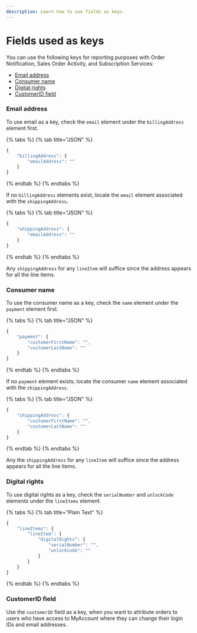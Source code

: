 ```yaml
---
description: Learn how to use fields as keys.
---
```


# Fields used as keys

You can use the following keys for reporting purposes with Order Notification, Sales Order Activity, and Subscription Services:

* [Email address](https://commerceapi.digitalriver.com/docs/basic-concepts-1#email-address)
* [Consumer name](https://commerceapi.digitalriver.com/docs/basic-concepts-1#consumer-name)
* [Digital rights](https://commerceapi.digitalriver.com/docs/basic-concepts-1#digital-right)
* [CustomerID field](https://commerceapi.digitalriver.com/docs/basic-concepts-1#customerID-field)

### Email address

To use email as a key, check the `email` element under the `billingAddress` element first.

{% tabs %}
{% tab title="JSON" %}
```javascript
{
	"billingAddress": {
		"emailAddress": ""
	}
}
```
{% endtab %}
{% endtabs %}

If no `billingAddress` elements exist, locate the `email` element associated with the `shippingAddress`**.**

{% tabs %}
{% tab title="JSON" %}
```javascript
{
	"shippingAddress": {
		"emailAddress": ""
	}
}
```
{% endtab %}
{% endtabs %}

Any `shippingAddress` for any `lineItem` will suffice since the address appears for all the line items.

### Consumer name

To use the consumer name as a key, check the `name` element under the `payment` element first.

{% tabs %}
{% tab title="JSON" %}
```javascript
{
	"payment": {
		"customerFirstName": "",
		"customerLastName": ""
	}
}
```
{% endtab %}
{% endtabs %}

If no `payment` element exists, locate the consumer `name` element associated with the `shippingAddress`.

{% tabs %}
{% tab title="JSON" %}
```javascript
{
	"shippingAddress": {
		"customerFirstName": "",
		"customerLastName": ""
	}
}
```
{% endtab %}
{% endtabs %}

Any the `shippingAddress` for any `lineItem` will suffice since the address appears for all the line items.

### Digital rights

To use digital rights as a key, check the `serialNumber` and `unlockCode` elements under the `lineItems` element.

{% tabs %}
{% tab title="Plain Text" %}
```javascript
{
	"lineItems": {
		"lineItem": {
			"digitalRights": {
				"serialNumber": "",
				"unlockCode": ""
			}
		}
	}
}
```
{% endtab %}
{% endtabs %}

### CustomerID field

Use the `customerID` field as a key, when you want to attribute orders to users who have access to MyAccount where they can change their login IDs and email addresses.
